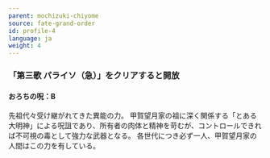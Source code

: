 ```yaml
---
parent: mochizuki-chiyome
source: fate-grand-order
id: profile-4
language: ja
weight: 4
---
```


### 「第三歌 パライソ（急）」をクリアすると開放

#### おろちの呪：B

先祖代々受け継がれてきた異能の力。
甲賀望月家の祖に深く関係する「とある大明神」による呪詛であり、所有者の肉体と精神を苛むが、コントロールできれば不可視の毒として強力な武器となる。
各世代につき必ず一人、甲賀望月家の人間はこの力を有している。
